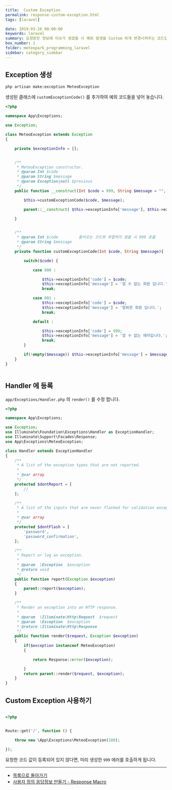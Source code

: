 ```yaml
---
title:  Custom Exception
permalink: response-custom-exception.html
tags: [laravel]

date: 2019-03-26 00:00:00
keywords: laravel
summary: 요청받은 정보에 이슈가 생겼을 시 예외 발생을 Custom 하게 변경시켜주는 코드입니다.
box_number: 1
folder: meteopark_programming_laravel
sidebar: category_sidebar
---
```


## Exception 생성 
<pre><code>php artisan make:exception MeteoException</code></pre>
 
생성된 클래스에 `customExceptionCode()` 를 추가하여 예외 코드들을 넣어 놓습니다.

```php
<?php

namespace App\Exceptions;

use Exception;

class MeteoException extends Exception
{

    private $exceptionInfo = [];


    /**
     * MeteoException constructor.
     * @param Int $code
     * @param String $message
     * @param Exception|null $previous
     */
    public function __construct(Int $code = 999, String $message = "", Exception $previous = null){

        $this->customExceptionCode($code, $message);

        parent::__construct( $this->exceptionInfo['message'], $this->exceptionInfo['code'], $previous );

    }


    /**
     * @param Int $code         들어오는 코드와 부합하지 않을 시 999 호출
     * @param String $message
     */
    private function customExceptionCode(Int $code, String $message){

        switch($code) {

            case 800 :

                $this->exceptionInfo['code'] = $code;
                $this->exceptionInfo['message'] = '알 수 없는 회원 입니다.';
                break;

            case 801 :
                $this->exceptionInfo['code'] = $code;
                $this->exceptionInfo['message'] = '탈퇴한 회원 입니다.';
                break;

            default :

                $this->exceptionInfo['code'] = 999;
                $this->exceptionInfo['message'] = '알 수 없는 에러입니다.';
                break;
        }

        if(!empty($message)) $this->exceptionInfo['message'] = $message;
    }
}



```





## Handler 에  등록 
`app/Exceptions/Handler.php` 의 `render()` 를 수정 합니다.

```php
<?php

namespace App\Exceptions;

use Exception;
use Illuminate\Foundation\Exceptions\Handler as ExceptionHandler;
use Illuminate\Support\Facades\Response;
use App\Exceptions\MeteoException;

class Handler extends ExceptionHandler
{
    /**
     * A list of the exception types that are not reported.
     *
     * @var array
     */
    protected $dontReport = [
        //
    ];

    /**
     * A list of the inputs that are never flashed for validation exceptions.
     *
     * @var array
     */
    protected $dontFlash = [
        'password',
        'password_confirmation',
    ];

    /**
     * Report or log an exception.
     *
     * @param  \Exception  $exception
     * @return void
     */
    public function report(Exception $exception)
    {
        parent::report($exception);
    }

    /**
     * Render an exception into an HTTP response.
     *
     * @param  \Illuminate\Http\Request  $request
     * @param  \Exception  $exception
     * @return \Illuminate\Http\Response
     */
    public function render($request, Exception $exception)
    {
        if($exception instanceof MeteoException)
        {

            return Response::error($exception);

        }
        return parent::render($request, $exception);
    }
}


```

## Custom Exception 사용하기 
```php

<?php


Route::get('/', function () {

    throw new \App\Exceptions\MeteoException(100);

});


```
요청한 코드 값이 등록되어 있지 않다면, 미리 생성한 `999`  에러를 호출하게 됩니다.

- - -
- [목록으로 돌아가기](https://github.com/meteopark/laravel-core)
- [사용자 정의 응답정보 만들기 - Response Macro](https://github.com/meteopark/laravel-core/blob/master/guide/response-macros.md)
